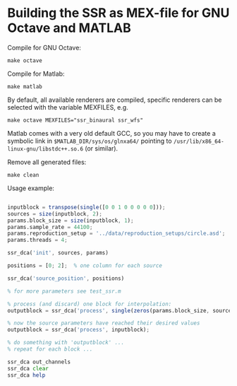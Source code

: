 Building the SSR as MEX-file for GNU Octave and MATLAB
======================================================

Compile for GNU Octave:

    make octave

Compile for Matlab:

    make matlab

By default, all available renderers are compiled, specific renderers can be
selected with the variable MEXFILES, e.g.

    make octave MEXFILES="ssr_binaural ssr_wfs"

Matlab comes with a very old default GCC, so you may have to create
a symbolic link in `$MATLAB_DIR/sys/os/glnxa64/` pointing to
`/usr/lib/x86_64-linux-gnu/libstdc++.so.6` (or similar).

Remove all generated files:

    make clean

Usage example:

``` octave

inputblock = transpose(single([0 0 1 0 0 0 0 0]));
sources = size(inputblock, 2);
params.block_size = size(inputblock, 1);
params.sample_rate = 44100;
params.reproduction_setup = '../data/reproduction_setups/circle.asd';
params.threads = 4;

ssr_dca('init', sources, params)

positions = [0; 2];  % one column for each source

ssr_dca('source_position', positions)

% for more parameters see test_ssr.m

% process (and discard) one block for interpolation:
outputblock = ssr_dca('process', single(zeros(params.block_size, sources)));

% now the source parameters have reached their desired values
outputblock = ssr_dca('process', inputblock);

% do something with 'outputblock' ...
% repeat for each block ...

ssr_dca out_channels
ssr_dca clear
ssr_dca help

```

